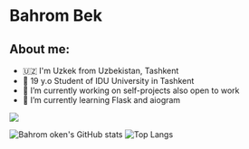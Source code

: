 # Bahrom Bek

## About me:

- 🇺🇿 I'm Uzkek from Uzbekistan, Tashkent
- 👨 19 y.o Student of IDU University in Tashkent
- 🔭 I’m currently working on self-projects also open to work
- 🌱 I’m currently learning Flask and aiogram

![](https://komarev.com/ghpvc/?username=bahromoken)

![Bahrom oken's GitHub stats](https://github-readme-stats.vercel.app/api?username=bahromoken&show_icons=true&theme=dark)
![Top Langs](https://github-readme-stats.vercel.app/api/top-langs/?username=bahromoken&layout=compact&theme=dark)
